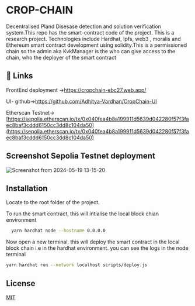 
# CROP-CHAIN

Decentralised Pland Disesase detection and solution verification system.This repo has the smart-contract code of the project. This is a research project. Technologies include Hardhat, Ipfs, web3 , moralis and Ethereum smart contract development using solidity.This is a permissioned chain so the admin aka KvkManager is the who can give access to the chain, who the deployer of the smart contract  





## 🔗 Links

FrontEnd deployment ->[https://cropchain-ebc27.web.app/ ](https://cropchain-ebc27.web.app/)


UI- github->[https://github.com/Adhitya-Vardhan/CropChain-UI ](https://github.com/Adhitya-Vardhan/CropChain-UI)

Etherscan Testnet->[https://sepolia.etherscan.io/tx/0x040fea4b8a199911d5639d042280f57f3faec8baf3cddd6150cc3dd8c104da50](https://sepolia.etherscan.io/tx/0x040fea4b8a199911d5639d042280f57f3faec8baf3cddd6150cc3dd8c104da50)




## Screenshot Sepolia Testnet deployment
![Screenshot from 2024-05-19 13-15-20](https://github.com/Adhitya-Vardhan/CropChain/assets/116478666/1f08e103-092f-4f82-b077-e525c688efdb)



## Installation

Locate to the root folder of the project.

To run the smart contract, this will intialise the local block chian environment

```bash
  yarn hardhat node --hostname 0.0.0.0
```
Now open a new terminal. this will deploy the smart contract in the local block chain i.e in the hardhat environment. you can see the logs in the node terminal

   ```bash 
  yarn hardhat run --network localhost scripts/deploy.js
``` 
## License

[MIT](https://choosealicense.com/licenses/mit/)

